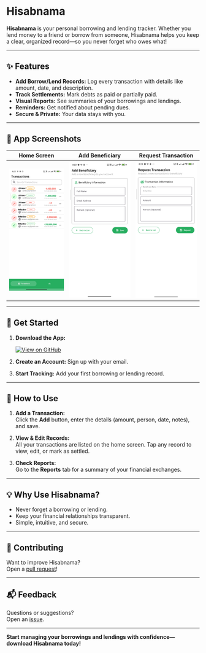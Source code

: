 # Hisabnama

**Hisabnama** is your personal borrowing and lending tracker. Whether you lend money to a friend or borrow from someone, Hisabnama helps you keep a clear, organized record—so you never forget who owes what!

---

## ✨ Features

- **Add Borrow/Lend Records:** Log every transaction with details like amount, date, and description.
- **Track Settlements:** Mark debts as paid or partially paid.
- **Visual Reports:** See summaries of your borrowings and lendings.
- **Reminders:** Get notified about pending dues.
- **Secure & Private:** Your data stays with you.

---

## 📱 App Screenshots

| Home Screen | Add Beneficiary | Request Transaction |
|:-----------:|:---------------:|:-------------------:|
| <img src="images/home.png" alt="Home" width="250"/> | <img src="images/add_beneficiary.png" alt="Add Record" width="250"/> | <img src="images/add_trnx.png" alt="Reports" width="250"/> |

---

## 🚀 Get Started

1. **Download the App:**

    [![View on GitHub](https://img.shields.io/badge/Download%20From-GitHub-181717?logo=github&style=for-the-badge)](https://github.com/apurboislam/Hisabnama)

2. **Create an Account:** Sign up with your email.
3. **Start Tracking:** Add your first borrowing or lending record.

---

## 📖 How to Use

1. **Add a Transaction:**  
    Click the **Add** button, enter the details (amount, person, date, notes), and save.

2. **View & Edit Records:**  
    All your transactions are listed on the home screen. Tap any record to view, edit, or mark as settled.

3. **Check Reports:**  
    Go to the **Reports** tab for a summary of your financial exchanges.

---

## 💡 Why Use Hisabnama?

- Never forget a borrowing or lending.
- Keep your financial relationships transparent.
- Simple, intuitive, and secure.

---

## 🤝 Contributing

Want to improve Hisabnama?  
Open a <a href="">pull request</a>!

---

## 📬 Feedback

Questions or suggestions?  
Open an [issue](https://github.com/apurboislam/Hisabnama/issues).

---

**Start managing your borrowings and lendings with confidence—download Hisabnama today!**